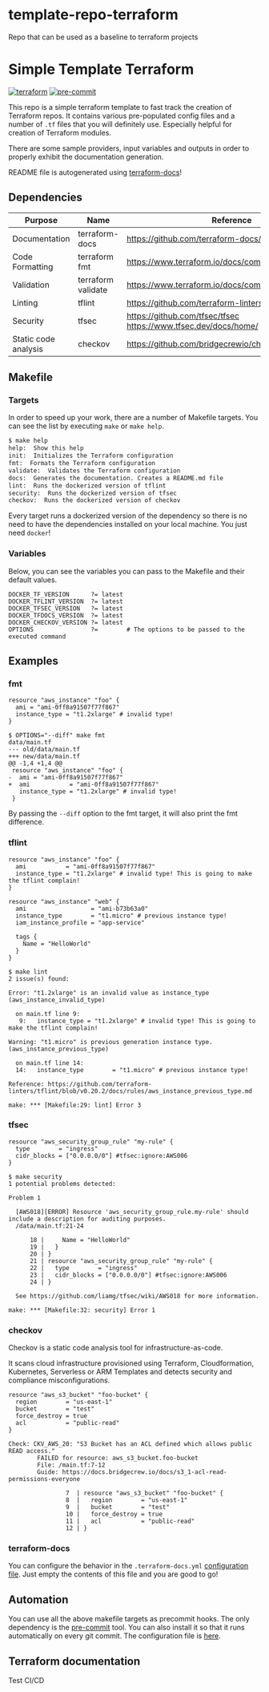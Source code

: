 # template-repo-terraform
Repo that can be used as a baseline to terraform projects

# Simple Template Terraform

[![terraform](https://img.shields.io/badge/terraform-%23623CE4?style=flat-square&logo=terraform&logoColor=white)](https://www.terraform.io/)
[![pre-commit](https://img.shields.io/badge/pre--commit-enabled-brightgreen?logo=pre-commit&logoColor=white)](https://github.com/pre-commit/pre-commit)

This repo is a simple terraform template to fast track the creation of Terraform repos. It contains various pre-populated config files and a number of `.tf` files that you will definitely use. Especially helpful for creation of Terraform modules.

There are some sample providers, input variables and outputs in order to properly exhibit the documentation generation.

README file is autogenerated using [terraform-docs](https://github.com/terraform-docs/terraform-docs)!

## Dependencies

| Purpose | Name | Reference |
|---|---|---|
| Documentation | terraform-docs | https://github.com/terraform-docs/terraform-docs |
| Code Formatting | terraform fmt | https://www.terraform.io/docs/commands/fmt.html |
| Validation | terraform validate | https://www.terraform.io/docs/commands/validate.html |
| Linting | tflint | https://github.com/terraform-linters/tflint |
| Security | tfsec | https://github.com/tfsec/tfsec https://www.tfsec.dev/docs/home/ |
| Static code analysis | checkov | https://github.com/bridgecrewio/checkov |

## Makefile

### Targets

In order to speed up your work, there are a number of Makefile targets. You can see the list by executing `make` or `make help`.

```bash
$ make help
help:  Show this help
init:  Initializes the Terraform configuration
fmt:  Formats the Terraform configuration
validate:  Validates the Terraform configuration
docs:  Generates the documentation. Creates a README.md file
lint:  Runs the dockerized version of tflint
security:  Runs the dockerized version of tfsec
checkov:  Runs the dockerized version of checkov
```

Every target runs a dockerized version of the dependency so there is no need to have the dependencies installed on your local machine. You just need `docker`!

### Variables

Below, you can see the variables you can pass to the Makefile and their default values.
```
DOCKER_TF_VERSION      ?= latest
DOCKER_TFLINT_VERSION  ?= latest
DOCKER_TFSEC_VERSION   ?= latest
DOCKER_TFDOCS_VERSION  ?= latest
DOCKER_CHECKOV_VERSION ?= latest
OPTIONS		           ?=		 # The options to be passed to the executed command
```

## Examples
### fmt

```
resource "aws_instance" "foo" {
  ami = "ami-0ff8a91507f77f867"
  instance_type = "t1.2xlarge" # invalid type!
}
```

```
$ OPTIONS="--diff" make fmt
data/main.tf
--- old/data/main.tf
+++ new/data/main.tf
@@ -1,4 +1,4 @@
 resource "aws_instance" "foo" {
-  ami = "ami-0ff8a91507f77f867"
+  ami           = "ami-0ff8a91507f77f867"
   instance_type = "t1.2xlarge" # invalid type!
 }
```
By passing the `--diff` option to the fmt target, it will also print the fmt difference.

### tflint
```
resource "aws_instance" "foo" {
  ami           = "ami-0ff8a91507f77f867"
  instance_type = "t1.2xlarge" # invalid type! This is going to make the tflint complain!
}

resource "aws_instance" "web" {
  ami                  = "ami-b73b63a0"
  instance_type        = "t1.micro" # previous instance type!
  iam_instance_profile = "app-service"

  tags {
    Name = "HelloWorld"
  }
}
```

```
$ make lint
2 issue(s) found:

Error: "t1.2xlarge" is an invalid value as instance_type (aws_instance_invalid_type)

  on main.tf line 9:
   9:   instance_type = "t1.2xlarge" # invalid type! This is going to make the tflint complain!

Warning: "t1.micro" is previous generation instance type. (aws_instance_previous_type)

  on main.tf line 14:
  14:   instance_type        = "t1.micro" # previous instance type!

Reference: https://github.com/terraform-linters/tflint/blob/v0.20.2/docs/rules/aws_instance_previous_type.md

make: *** [Makefile:29: lint] Error 3

```

### tfsec
```
resource "aws_security_group_rule" "my-rule" {
  type        = "ingress"
  cidr_blocks = ["0.0.0.0/0"] #tfsec:ignore:AWS006
}
```
```
$ make security
1 potential problems detected:

Problem 1

  [AWS018][ERROR] Resource 'aws_security_group_rule.my-rule' should include a description for auditing purposes.
  /data/main.tf:21-24

      18 |     Name = "HelloWorld"
      19 |   }
      20 | }
      21 | resource "aws_security_group_rule" "my-rule" {
      22 |   type        = "ingress"
      23 |   cidr_blocks = ["0.0.0.0/0"] #tfsec:ignore:AWS006
      24 | }

  See https://github.com/liamg/tfsec/wiki/AWS018 for more information.

make: *** [Makefile:32: security] Error 1
```

### checkov

Checkov is a static code analysis tool for infrastructure-as-code.

It scans cloud infrastructure provisioned using Terraform, Cloudformation, Kubernetes, Serverless or ARM Templates and detects security and compliance misconfigurations.

```
resource "aws_s3_bucket" "foo-bucket" {
  region        = "us-east-1"
  bucket        = "test"
  force_destroy = true
  acl           = "public-read"
}
```

```
Check: CKV_AWS_20: "S3 Bucket has an ACL defined which allows public READ access."
        FAILED for resource: aws_s3_bucket.foo-bucket
        File: /main.tf:7-12
        Guide: https://docs.bridgecrew.io/docs/s3_1-acl-read-permissions-everyone

                7  | resource "aws_s3_bucket" "foo-bucket" {
                8  |   region        = "us-east-1"
                9  |   bucket        = "test"
                10 |   force_destroy = true
                11 |   acl           = "public-read"
                12 | }
```

### terraform-docs
You can configure the behavior in the `.terraform-docs.yml` [configuration file](./.terraform-docs.yml). Just empty the contents of this file and you are good to go!

## Automation

You can use all the above makefile targets as precommit hooks. The only dependency is the [pre-commit](https://pre-commit.com/) tool. You can also install it so that it runs automatically on every git commit. The configuration file is [here](./.pre-commit-config.yaml).

## Terraform documentation

Test CI/CD
